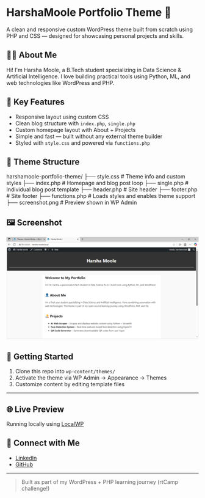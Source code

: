 # HarshaMoole Portfolio Theme 🎨

A clean and responsive custom WordPress theme built from scratch using PHP and CSS — designed for showcasing personal projects and skills.

## 🧑‍💻 About Me

Hi! I'm Harsha Moole, a B.Tech student specializing in Data Science & Artificial Intelligence. I love building practical tools using Python, ML, and web technologies like WordPress and PHP.

## 🌟 Key Features

- Responsive layout using custom CSS
- Clean blog structure with `index.php`, `single.php`
- Custom homepage layout with About + Projects
- Simple and fast — built without any external theme builder
- Styled with `style.css` and powered via `functions.php`

## 📁 Theme Structure

harshamoole-portfolio-theme/
├── style.css # Theme info and custom styles
├── index.php # Homepage and blog post loop
├── single.php # Individual blog post template
├── header.php # Site header
├── footer.php # Site footer
├── functions.php # Loads styles and enables theme support
├── screenshot.png # Preview shown in WP Admin

## 🖼️ Screenshot

![screenshot](screenshot.png)

## 🚀 Getting Started

1. Clone this repo into `wp-content/themes/`
2. Activate the theme via WP Admin → Appearance → Themes
3. Customize content by editing template files

---

## 🌐 Live Preview

Running locally using [LocalWP](https://localwp.com)

## 🔗 Connect with Me

- [LinkedIn](https://linkedin.com/in/harsha-moole-76343b371)
- [GitHub](https://github.com/harshamoole)

---

> Built as part of my WordPress + PHP learning journey (rtCamp challenge!)
